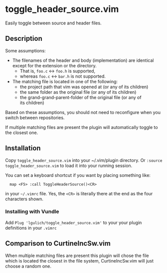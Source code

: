 # toggle_header_source.vim

Easily toggle between source and header files.

## Description
Some assumptions: 

* The filenames of the header and body (implementation) are identical
  except for the extension or the directory.
  - That is, `foo.c` <-> `foo.h` is supported, 
  - whereas  `foo.c` <-> `bar.h` is not supported.
* The matching file is located in one of the following:
  - the project path that vim was opened at (or any of its children)
  - the same folder as the original file (or any of its children)
  - the grand-grand-parent-folder of the original file (or any of   
    its children)

Based on these assumptions, you should not need to reconfigure when you 
switch between repositories.

If multiple matching files are present the plugin will automatically 
toggle to the closest one.

## Installation
Copy `toggle_header_source.vim` into your ~/.vim/plugin directory.
Or `:source toggle_header_source.vim` to load it into your running session.

You can set a keyboard shortcut if you want by placing something like: 
```
  map <F5> :call ToggleHeaderSource()<CR>
```
in your `~/.vimrc` file.  Yes, the `<CR>` is literally there at the end
as the four characters shown.

### Installing with Vundle
Add `Plug 'lgulich/toggle_header_source.vim'` to your your plugin definitions
in your `.vimrc`

## Comparison to CurtineIncSw.vim
When multiple matching files are present this plugin will chose the file
which is located the closest in the file system, CurtineIncSw.vim will just
choose a random one.

